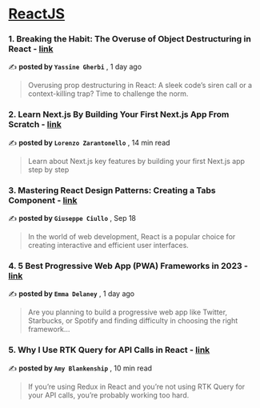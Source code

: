 
<h1><a href=https://medium.com/tag/reactjs/recommended target="_blank" rel="noopener noreferrer">ReactJS</a></h1>
<h3>1. Breaking the Habit: The Overuse of Object Destructuring in React - <a href=https://medium.com/@YG_dev/breaking-the-habit-the-overuse-of-object-destructuring-in-react-5404ab53eb6d?source=tag_recommended_feed---------0-84----------reactjs----------5b6fdd8f_6df9_4e03_9437_14284d48fc58------- target="_blank" rel="noopener noreferrer">link</a></h3>

✍️ **posted by `Yassine Gherbi`** <date> , 1 day ago</date>

<blockquote>Overusing prop destructuring in React: A sleek code’s siren call or a context-killing trap? Time to challenge the norm.</blockquote>

<h3>2. Learn Next.js By Building Your First Next.js App From Scratch - <a href=https://medium.com/gitconnected/learn-next-js-by-building-your-first-next-js-app-from-scratch-8ec7cc93a9cb?source=tag_recommended_feed---------1-107----------reactjs----------5b6fdd8f_6df9_4e03_9437_14284d48fc58------- target="_blank" rel="noopener noreferrer">link</a></h3>

✍️ **posted by `Lorenzo Zarantonello`** <date> , 14 min read</date>

<blockquote>Learn about Next.js key features by building your first Next.js app step by step</blockquote>

<h3>3. Mastering React Design Patterns: Creating a Tabs Component - <a href=https://medium.com/stackademic/mastering-react-design-patterns-creating-a-tabs-component-77b0fbca90e9?source=tag_recommended_feed---------2-85----------reactjs----------5b6fdd8f_6df9_4e03_9437_14284d48fc58------- target="_blank" rel="noopener noreferrer">link</a></h3>

✍️ **posted by `Giuseppe Ciullo`** <date> , Sep 18</date>

<blockquote>In the world of web development, React is a popular choice for creating interactive and efficient user interfaces.</blockquote>

<h3>4. 5 Best Progressive Web App (PWA) Frameworks in 2023 - <a href=https://medium.com/@emma-delaney/5-best-progressive-web-app-pwa-frameworks-in-2023-2099e0d8f37d?source=tag_recommended_feed---------3-84----------reactjs----------5b6fdd8f_6df9_4e03_9437_14284d48fc58------- target="_blank" rel="noopener noreferrer">link</a></h3>

✍️ **posted by `Emma Delaney`** <date> , 1 day ago</date>

<blockquote>Are you planning to build a progressive web app like Twitter, Starbucks, or Spotify and finding difficulty in choosing the right framework…</blockquote>

<h3>5. Why I Use RTK Query for API Calls in React - <a href=https://medium.com/codex/why-i-use-rtk-query-for-api-calls-in-react-fee9e2a4538?source=tag_recommended_feed---------4-107----------reactjs----------5b6fdd8f_6df9_4e03_9437_14284d48fc58------- target="_blank" rel="noopener noreferrer">link</a></h3>

✍️ **posted by `Amy Blankenship`** <date> , 10 min read</date>

<blockquote>If you’re using Redux in React and you’re not using RTK Query for your API calls, you’re probably working too hard.</blockquote>


